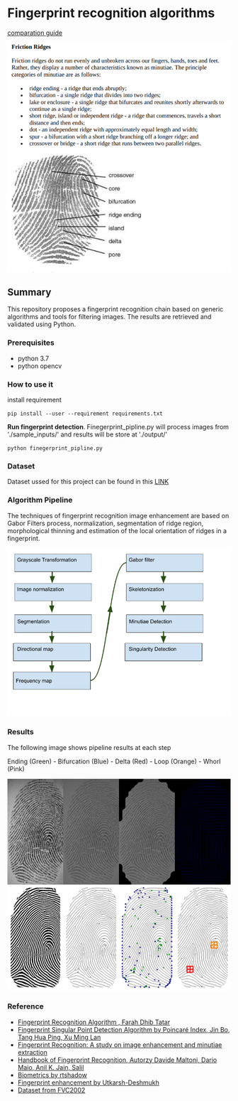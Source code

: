 # Fingerprint recognition algorithms

[comparation guide](http://flash.lakeheadu.ca/~lubiotec/Fingerprints%20Comparison%20Guide.pdf)

![fingerprint](./docs/ridges.png)

## Summary

This repository proposes a fingerprint recognition chain based on generic algorithms and tools for filtering images. 
The results are retrieved and validated using Python. 

### Prerequisites

* python 3.7
* python opencv

### How to use it

install requirement

    pip install --user --requirement requirements.txt

**Run fingerprint detection**. Finegerprint_pipline.py will process images
from './sample_inputs/' and results will be store at './output/' 
 
    python finegerprint_pipline.py
 
### Dataset 
Dataset ussed for this project can be found in this [LINK](http://bias.csr.unibo.it/fvc2002/download.asp)

### Algorithm Pipeline
The techniques of fingerprint recognition image enhancement are based on 
Gabor Filters process, normalization, segmentation of ridge region, 
morphological thinning and estimation of the local orientation of 
ridges in a fingerprint. 

![pipeline](./docs/pipeline.png)

### Results
The following image shows pipeline results at each step

Ending (Green) -
Bifurcation (Blue) -
Delta (Red) -
Loop (Orange) - 
Whorl (Pink)

![results](./docs/results.png)


### Reference 

- [Fingerprint Recognition Algorithm , Farah Dhib Tatar](https://airccj.org/CSCP/vol7/csit76809.pdf)
- [Fingerprint Singular Point Detection Algorithm by Poincaré Index, Jin Bo, Tang Hua Ping, Xu Ming Lan](https://pdfs.semanticscholar.org/6e86/1d0b58bdf7e2e2bb0ecbf274cee6974fe13f.pdf)
- [Fingerprint Recognition: A study on image enhancement and minutiae extraction](https://pdfs.semanticscholar.org/ca0d/a7c552877e30e1c5d87dfcfb8b5972b0acd9.pdf)
- [Handbook of Fingerprint Recognition, Autorzy Davide Maltoni, Dario Maio, Anil K. Jain, Salil ]()
- [Biometrics by rtshadow](https://github.com/rtshadow/biometrics)
- [Fingerprint enhancement by Utkarsh-Deshmukh](https://github.com/Utkarsh-Deshmukh/Fingerprint-Enhancement-Python) 
- [Dataset from FVC2002](http://bias.csr.unibo.it/fvc2002/download.asp)
